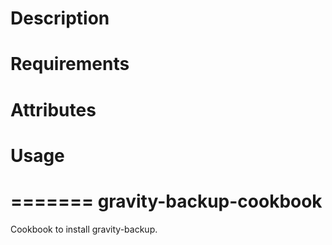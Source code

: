
Description
===========

Requirements
============

Attributes
==========

Usage
=====

=======
gravity-backup-cookbook
=======================

Cookbook to install gravity-backup.

